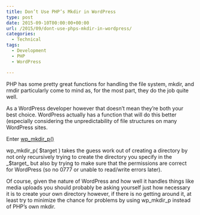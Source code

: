 ```yaml
---
title: Don’t Use PHP’s Mkdir in WordPress
type: post
date: 2015-09-10T00:00:00+00:00
url: /2015/09/dont-use-phps-mkdir-in-wordpress/
categories:
  - Technical
tags:
  - Development
  - PHP
  - WordPress

---
```

PHP has some pretty great functions for handling the file system, mkdir, and rmdir particularly come to mind as, for the most part, they do the job quite well.

As a WordPress developer however that doesn’t mean they’re both your best choice.
WordPress actually has a function that will do this better (especially considering the unpredictability of file structures on many WordPress sites.

Enter <a href="https://codex.wordpress.org/Function_Reference/wp_mkdir_p" target="_blank" rel="noopener noreferrer">wp_mkdir_p()</a>

wp\_mkdir\_p( $target ) takes the guess work out of creating a directory by not only recursively trying to create the directory you specify in the _$target_ but also by trying to make sure that the permissions are correct for WordPress (so no 0777 or unable to read/write errors later).

Of course, given the nature of WordPress and how well it handles things like media uploads you should probably be asking yourself just how necessary it is to create your own directory however, if there is no getting around it, at least try to minimize the chance for problems by using wp\_mkdir\_p instead of PHP’s own mkdir.